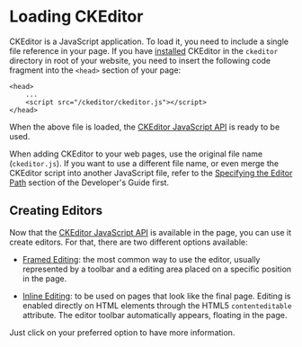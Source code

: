 # Loading CKEditor

CKEditor is a JavaScript application. To load it, you need to include a single file
reference in your page. If you have [installed](#!/guide/dev_installation) CKEditor in the `ckeditor` directory in root of your website, you need to insert the following code fragment
into the `<head>` section of your page:

	<head>
		...
		<script src="/ckeditor/ckeditor.js"></script>
	</head>

When the above file is loaded, the [CKEditor JavaScript API](#!/api) is ready to be used.

When adding CKEditor to your web pages, use the original file name (`ckeditor.js`).
If you want to use a different file name, or even merge the CKEditor script into another
JavaScript file, refer to the [Specifying the Editor Path](http://docs.cksource.com/CKEditor_3.x/Developers_Guide/Specifying_the_Editor_Path) <!-- TODO: Move this link to JSDuck --> section of the Developer's Guide first.

## Creating Editors

Now that the [CKEditor JavaScript API](#!/api) is available in the page, you can use it create editors. For that, there are two different options available:

 * [Framed Editing](#!/guide/dev_framed): the most common way to use the editor, usually represented by a toolbar and a editing area placed on a specific position in the page.

 * [Inline Editing](#!/guide/dev_inline): to be used on pages that look like the final page. Editing is enabled directly on HTML elements through the HTML5 `contenteditable` attribute. The editor toolbar automatically appears, floating in the page.
 
 Just click on your preferred option to have more information.